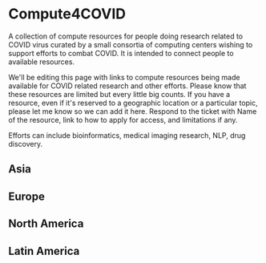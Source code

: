 # Compute4COVID
A collection of compute resources for people doing research related to COVID virus curated by a small consortia of computing centers wishing to support efforts to combat COVID. It is intended to connect people to available resources.

We'll be editing this page with links to compute resources being made available for COVID related research and other efforts. 
Please know that these resources are limited but every little big counts. If you have a resource, even if it's reserved to a geographic location or a particular topic, please let me know so we can add it here. Respond to the ticket with Name of the resource, link to how to apply for access, and limitations if any.

Efforts can include bioinformatics, medical imaging research, NLP, drug discovery. 

## Asia

## Europe

## North America

## Latin America
